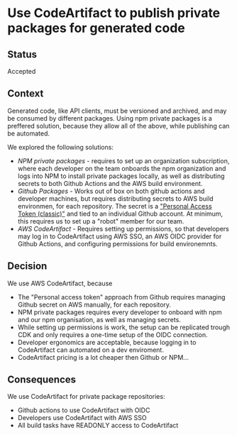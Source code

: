 # Use CodeArtifact to publish private packages for generated code

## Status

Accepted

## Context

Generated code, like API clients, must be versioned and archived, and may be consumed by different packages.
Using npm private packages is a preffered solution, because they allow all of the above, while publishing can be automated.

We explored the following solutions:

* _NPM private packages_ - requires to set up an organization subscription, where each developer on the team onboards the npm organization and logs into NPM to install private packages locally, as well as distributing secrets to both Github Actions and the AWS build environment.
* _Github Packages_ - Works out of box on both github actions and developer machines, but requires distributing secrets to AWS build environmen, for each repository. The secret is a ["Personal Access Token (classic)"](https://docs.github.com/en/packages/learn-github-packages/introduction-to-github-packages#authenticating-to-github-packages) and tied to an individual Github account. At minimum, this requires us to set up a "robot" member for our team. 
* _AWS CodeArtifact_ - Requires setting up permissions, so that developers may log in to CodeArtifact using AWS SSO, an AWS OIDC provider for Github Actions, and configuring permissions for build environemnts.

## Decision

We use AWS CodeArtifact, because 
* The "Personal access token" approach from Github requires managing Github secret on AWS manually, for each repository.
* NPM private packages requires every developer to onboard with npm and our npm organisation, as well as managing secrets.
* While setting up permissions is work, the setup can be replicated trough CDK and only requires a one-time setup of the OIDC connection. 
* Developer ergonomics are acceptable, because logging in to CodeArtifact can automated on a dev enviroment.
* CodeArtifact pricing is a lot cheaper then Github or NPM...

## Consequences

We use CodeArtifact for private package repositories:

* Github actions to use CodeArtifact with OIDC
* Developers use CodeArtifact with AWS SSO
* All build tasks have READONLY access to CodeArtifact
